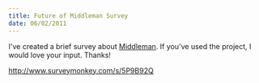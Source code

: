 ```yaml
--- 
title: Future of Middleman Survey
date: 06/02/2011
---
```


I've created a brief survey about [Middleman]. If you've used the project, I would love your input. Thanks!

<a href="http://www.surveymonkey.com/s/5P9B92Q">http://www.surveymonkey.com/s/5P9B92Q</a>

[Middleman]: https://github.com/tdreyno/middleman